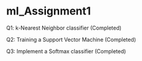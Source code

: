 # ml_Assignment1
Q1: k-Nearest Neighbor classifier (Completed)

Q2: Training a Support Vector Machine (Completed)

Q3: Implement a Softmax classifier (Completed)
